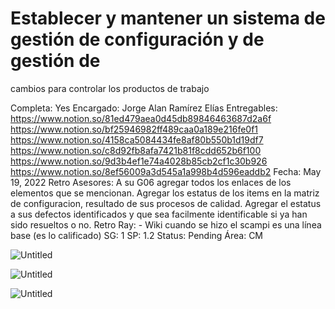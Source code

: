 # Establecer y mantener un sistema de gestión de configuración y de gestión de
cambios para controlar los productos de trabajo

Completa: Yes
Encargado: Jorge Alan Ramírez Elías
Entregables: https://www.notion.so/81ed479aea0d45db89846463687d2a6f 
https://www.notion.so/bf25946982ff489caa0a189e216fe0f1 
https://www.notion.so/4158ca5084434fe8af80b550b1d19df7 
https://www.notion.so/c8d92fb8afa7421b81f8cdd652b6f100 
https://www.notion.so/9d3b4ef1e74a4028b85cb2cf1c30b926 
https://www.notion.so/8ef56009a3d545a1a998b4d596eaddb2 
Fecha: May 19, 2022
Retro Asesores: A su G06 agregar todos los enlaces de los elementos que se mencionan. Agregar los estatus de los items en la matriz de configuracion, resultado de sus procesos de calidad. Agregar el estatus a sus defectos identificados y que sea facilmente identificable si ya han sido resueltos o no. 
Retro Ray: - Wiki cuando se hizo el scampi es una línea base (es lo calificado)
SG: 1
SP: 1.2
Status: Pending
Área: CM

![Untitled](Establecer%20y%20mantener%20un%20sistema%20de%20gestio%CC%81n%20de%20co%203a31c3a3deea4e7081461bdf1e26adf4/Untitled.png)

![Untitled](Establecer%20y%20mantener%20un%20sistema%20de%20gestio%CC%81n%20de%20co%203a31c3a3deea4e7081461bdf1e26adf4/Untitled%201.png)

![Untitled](Establecer%20y%20mantener%20un%20sistema%20de%20gestio%CC%81n%20de%20co%203a31c3a3deea4e7081461bdf1e26adf4/Untitled%202.png)
